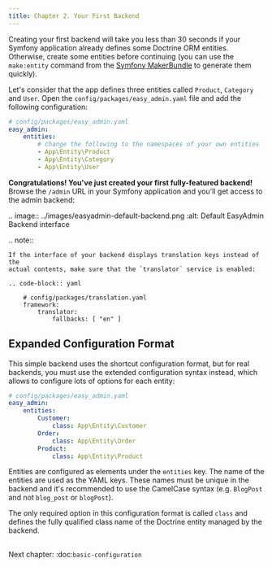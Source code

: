 ```yaml
---
title: Chapter 2. Your First Backend
---
```


Creating your first backend will take you less than 30 seconds if your Symfony
application already defines some Doctrine ORM entities. Otherwise, create some
entities before continuing (you can use the ``make:entity`` command from the
[Symfony MakerBundle](https://symfony.com/doc/current/bundles/SymfonyMakerBundle/index.html) to generate them quickly).

Let's consider that the app defines three entities called `Product`,
`Category` and `User`. Open the `config/packages/easy_admin.yaml` file and
add the following configuration:

``` yaml
# config/packages/easy_admin.yaml
easy_admin:
    entities:
        # change the following to the namespaces of your own entities
        - App\Entity\Product
        - App\Entity\Category
        - App\Entity\User
```

**Congratulations! You've just created your first fully-featured backend!**
Browse the `/admin` URL in your Symfony application and you'll get access to
the admin backend:

.. image:: ../images/easyadmin-default-backend.png
   :alt: Default EasyAdmin Backend interface

.. note::

    If the interface of your backend displays translation keys instead of the
    actual contents, make sure that the `translator` service is enabled:

    .. code-block:: yaml

        # config/packages/translation.yaml
        framework:
            translator:
                fallbacks: [ "en" ]

## Expanded Configuration Format

This simple backend uses the shortcut configuration format, but for real
backends, you must use the extended configuration syntax instead, which allows
to configure lots of options for each entity:

``` yaml
# config/packages/easy_admin.yaml
easy_admin:
    entities:
        Customer:
            class: App\Entity\Customer
        Order:
            class: App\Entity\Order
        Product:
            class: App\Entity\Product
```

Entities are configured as elements under the `entities` key. The name of the
entities are used as the YAML keys. These names must be unique in the backend
and it's recommended to use the CamelCase syntax (e.g. `BlogPost` and not
`blog_post` or `blogPost`).

The only required option in this configuration format is called `class` and
defines the fully qualified class name of the Doctrine entity managed by the
backend.

## 
Next chapter: :doc:`basic-configuration`
